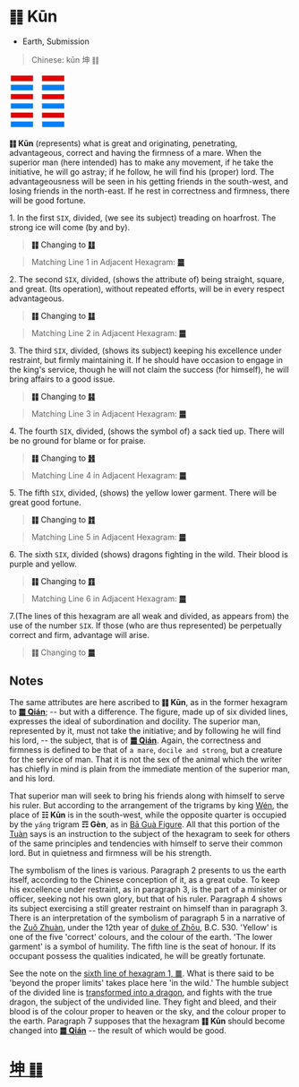 # ䷁ Kūn

* Earth, Submission

> Chinese: kūn 坤 ䷁

<a id="p-59"/>

<img src="shapes/02.10.jpg" width="101" alt="坤">

**䷁ Kūn** (represents) what is great and originating, penetrating, advantageous, correct and having the firmness of a mare. When the superior man (here intended) has to make any movement, if he take the initiative, he will go astray; if he follow, he will find his (proper) lord. The advantageousness will be seen in his getting friends in the south-west, and losing friends in the north-east. If he rest in correctness and firmness, there will be good fortune.

<a id="p-60"/>

1.<a id="2.1"/> In the first `SIX`, divided, (we see its subject) treading on hoarfrost. The strong ice will come (by and by).

> **䷁** Changing to [**䷗**](e5a48dfu.md#24.1)

> Matching Line 1 in Adjacent Hexagram: [**䷀**](e4b9beqian.md#1.1)

2.<a id="2.2"/> The second `SIX`, divided, (shows the attribute of) being straight, square, and great. (Its operation), without repeated efforts, will be in every respect advantageous.

> **䷁** Changing to [**䷆**](e5b888shi.md#7.2)

> Matching Line 2 in Adjacent Hexagram: [**䷀**](e4b9beqian.md#1.2)

3.<a id="2.3"/> The third `SIX`, divided, (shows its subject) keeping his excellence under restraint, but firmly maintaining it. If he should have occasion to engage in the king's service, though he will not claim the success (for himself), he will bring affairs to a good issue.

> **䷁** Changing to [**䷎**](e8b0a6qian.md#15.3)

> Matching Line 3 in Adjacent Hexagram: [**䷀**](e4b9beqian.md#1.3)

4.<a id="2.3"/> The fourth `SIX`, divided, (shows the symbol of) a sack tied up. There will be no ground for blame or for praise.

> **䷁** Changing to [**䷏**](e8b1abyu.md#16.4)

> Matching Line 4 in Adjacent Hexagram: [**䷀**](e4b9beqian.md#1.4)

5.<a id="2.5"/> The fifth `SIX`, divided, (shows) the yellow lower garment. There will be great good fortune.

> **䷁** Changing to [**䷇**](e6af94bi.md#8.5)

> Matching Line 5 in Adjacent Hexagram: [**䷀**](e4b9beqian.md#1.5)

<a id="p-61"/>

6.<a id="2.6"/> The sixth `SIX`, divided (shows) dragons fighting in the wild. Their blood is purple and yellow.

> **䷁** Changing to [**䷖**](e589a5bo.md#23.6)

> Matching Line 6 in Adjacent Hexagram: [**䷀**](e4b9beqian.md#1.6)

7.(The lines of this hexagram are all weak and divided, as appears from) the use of the number `SIX`. If those (who are thus represented) be perpetually correct and firm, advantage will arise.

> **䷁** Changing to [**䷀**](e4b9beqian.md)

## Notes

The same attributes are here ascribed to **䷁ Kūn**, as in the former hexagram to [**䷀ Qián**](e4b9beqian.md); -- but with a difference. The figure, made up of six divided lines, expresses the ideal of subordination and docility. The superior man, represented by it, must not take the initiative; and by following he will find his lord, -- the subject, that is of [**䷀ Qián**](e4b9beqian.md). Again, the correctness and firmness is defined to be that of `a mare`, `docile and strong`, but a creature for the service of man. That it is not the sex of the animal which the writer has chiefly in mind is plain from the immediate mention of the superior man, and his lord.

That superior man will seek to bring his friends along with himself to serve his ruler. But according to the arrangement of the trigrams by king [Wén](https://en.wikipedia.org/wiki/King_Wen_of_Zhou), the place of **☷ Kūn** is in the south-west, while the opposite quarter is occupied by the `yáng` trigram **☶ Gèn**, as in [Bā Guà Figure](later_heaven.jpg). All that this portion of the [Tuàn](https://ctext.org/book-of-changes/tuan-zhuan/ens) says is an instruction to the subject of the hexagram to seek for others of the same principles and tendencies with himself to serve their common lord. But in quietness and firmness will be his strength.

The symbolism of the lines is various. Paragraph 2 presents to us the earth itself, according to the Chinese conception of it, as a great cube. To keep his excellence under restraint, as in paragraph 3, is the part of a minister or officer, seeking not his own glory, but that of his ruler. Paragraph 4 shows its subject exercising a still greater restraint on himself than in paragraph 3. There is an interpretation of the symbolism of paragraph 5 in a narrative of the [Zuǒ Zhuàn](https://en.wikipedia.org/wiki/Zuo_zhuan), under the 12th year of [duke of Zhōu](https://en.wikipedia.org/wiki/Duke_of_Zhou), B.C. 530. 'Yellow' is one of the five 'correct' colours, and the colour of the earth. 'The lower garment' is a symbol of humility. The fifth line is the seat of honour. If its occupant possess the qualities indicated, he will be greatly fortunate.

See the note on the [sixth line of hexagram 1, ䷀](e4b9beqian.md#1.6). What is there said to be 'beyond the proper limits' takes place here 'in the wild.' The humble subject of the divided line is [transformed into a dragon](e5b1afzhun.md#p-62), and fights with the true dragon, the subject of the undivided line. They fight and bleed, and their blood is of the colour proper to heaven or the sky, and the colour proper to the earth. Paragraph 7 supposes that the hexagram **䷁ Kūn** should become changed into [**䷀ Qián**](e4b9beqian.md) -- the result of which would be good.

# [坤 ䷁](e59da4kun_cn.md)
